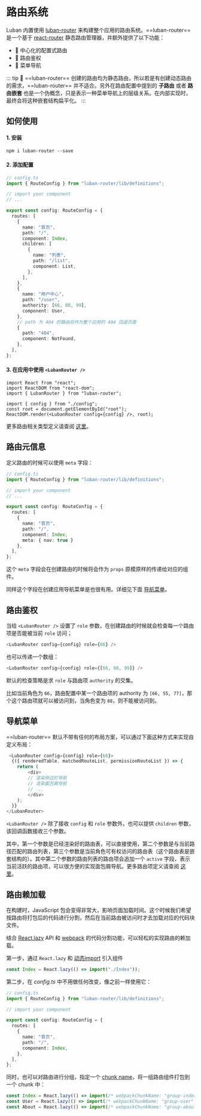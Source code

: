 # 路由系统

Luban 内置使用 [luban-router](https://github.com/leapFE/luban-router) 来构建整个应用的路由系统。==luban-router== 是一个基于
[react-router](https://reacttraining.com/react-router/web/guides/quick-start) 静态路由管理器，并额外提供了以下功能：

- 📄 中心化的配置式路由
- 🚥 路由鉴权
- 🚏 菜单导航

::: tip 🙋
==luban-router== 创建的路由均为静态路由，所以若是有创建动态路由的需求，==luban-router== 并不适合。另外在路由配置中提到的 **子路由** 或者 **路由嵌套** 也是一个伪概念，只是表示一种菜单导航上的层级关系。在内部实现时，最终会将这种嵌套结构扁平化。 
:::

## 如何使用

#### 1. 安装
```shell
npm i luban-router --save
```

#### 2. 添加配置
```typescript
// config.ts
import { RouteConfig } from "luban-router/lib/definitions";

// import your component
// ...

export const config: RouteConfig = {
  routes: [
    {
      name: "首页",
      path: "/",
      component: Index,
      children: [
        {
          name: "列表",
          path: "/list",
          component: List,
        },
      ],
    },
    {
      name: "用户中心",
      path: "/user",
      authority: [66, 88, 99],
      component: User,
    },
    // path 为 404 的路由将作为整个应用的 404 回退页面
    {
      path: "404",
      component: NotFound,
    },
  ],
};
```

#### 3. 在应用中使用 ` <LubanRouter /> `
```tsx
import React from "react";
import ReactDOM from "react-dom";
import { LubanRouter } from "luban-router";

import { config } from "./config";
const root = document.getElementById("root");
ReactDOM.render(<LubanRouter config={config} />, root);
```

更多路由相关类型定义请查阅 [这里](https://github.com/leapFE/luban-router/blob/master/src/definitions.ts)。

## 路由元信息

定义路由的时候可以使用 `meta` 字段：
```typescript
// config.ts
import { RouteConfig } from "luban-router/lib/definitions";

// import your component
// ...

export const config: RouteConfig = {
  routes: [
    {
      name: "首页",
      path: "/",
      component: Index,
      meta: { nav: true }
    },
  ],
};
```

这个 `meta` 字段会在创建路由的时候将会作为 `props` 原模原样的传递给对应的组件。

同样这个字段在创建应用导航菜单是也很有用。详细见下面 [导航菜单](#导航菜单)。


## 路由鉴权
当给 `<LubanRouter />` 设置了 `role` 参数，在创建路由的时候就会检查每一个路由项是否能被当前 `role` 访问；
```typescript
<LubanRouter config={config} role={66} />
```

也可以传递一个数组：
```typescript
<LubanRouter config={config} role={[66, 88, 99]} />
```

默认的检查策略是求 `role` 与路由项 `authority` 的交集。

比如当前角色为 `66`，路由配置中某一个路由项的 authority 为 `[66, 55, 77]`，那个这个路由项就可以被访问到，当角色变为 `88`，则不能被访问到。


## 导航菜单

==luban-router== 默认不带有任何的布局方案，可以通过下面这种方式来实现自定义布局：
```typescript
 <LubanRouter config={config} role={66}>
  {({ renderedTable, matchedRouteList, permissionRouteList }) => {
    return (
        <div>
        // 渲染侧边栏导航
        // 渲染面包屑导航
        // ...
        </div>
    );
  }}
</LubanRouter>
```

`<LubanRouter />` 除了接收 `config` 和 `role` 参数外，也可以提供 `children` 参数，该回调函数接收三个参数。

其中，第一个参数是已经渲染好的路由表，可以直接使用，第二个参数是与当前路径匹配的路由列表，第三个参数是当前角色可有权访问的路由表（这个路由表是嵌套结构的）。其中第二个参数的路由列表的路由项会追加一个 `active` 字段，表示当前活跃的路由项，可以很方便的实现面包屑导航。更多路由项定义请查阅 [这里](https://github.com/leapFE/luban-router/blob/master/src/definitions.ts)。


## 路由赖加载
在构建时，JavaScript 包会变得非常大，影响页面加载时间。这个时候我们希望按路由将打包后的代码进行分割，然后在当前路由被访问时才去加载对应的代码块文件。

结合 [React.lazy](https://reactjs.org/docs/code-splitting.html#reactlazy) API 和 [webpack](https://webpack.js.org/guides/code-splitting/#root) 的代码分割功能，可以轻松的实现路由的赖加载。

第一步，通过 `React.lazy` 和 [动态import](https://webpack.js.org/guides/code-splitting/#dynamic-imports) 引入组件

```typescript
const Index = React.lazy(() => import("./Index"));
```

第二步，在 *config.ts* 中不用做任何改变，像之前一样使用它：
```typescript
// config.ts
import { RouteConfig } from "luban-router/lib/definitions";

// import your component

export const config: RouteConfig = {
  routes: [
    {
      name: "首页",
      path: "/",
      component: Index,
    },
  ],
};
```

同时，也可以对路由进行分组，指定一个 [chunk name](https://webpack.js.org/api/module-methods/#magic-comments)，将一组路由组件打包到一个 chunk 中：
```typescript
const Index = React.lazy(() => import(/* webpackChunkName: "group-index" */  "./Index"));
const User = React.lazy(() => import(/* webpackChunkName: "group-user" */  "./User"));
const About = React.lazy(() => import(/* webpackChunkName: "group-about" */  "./About"));
```
